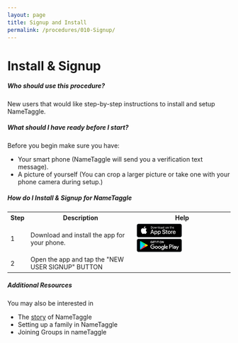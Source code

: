 ```yaml
---
layout: page
title: Signup and Install
permalink: /procedures/010-Signup/
---
```


<h1 class="perm-marker">Install & Signup</h1>

##### Who should use this procedure?
New users that would like step-by-step instructions to install and setup NameTaggle.

##### What should I have ready before I start?
Before you begin make sure you have:
<ul class="release-bullets">
<li> Your smart phone (NameTaggle will send you a verification text message).</li>
<li> A picture of yourself (You can crop a larger picture or take one with your phone camera during setup.)</li>
</ul>

##### How do I Install & Signup for NameTaggle
<table>
  <tr>
    <th>Step</th>
    <th>Description</th>
    <th>Help</th>
  </tr>
  <tr>
    <td>1</td>
    <td>Download and install the app for your phone. </td>
    <td>
      <a href="https://apps.apple.com/us/app/nametaggle/id1479297455"><img height="50%" width="50%" src ="/assets/download-app-store.png"></a>
      <br>
      <a href="https://play.google.com/store/apps/details?id=com.nametaggle.nametaggle&hl=en_US"><img  height="50%" width="50%" src ="/assets/download-google-play.png"></a>
    </td>
  </tr>
  <tr>
    <td>2</td>
    <td>Open the app and tap the "NEW USER SIGNUP" BUTTON</td>
    <td></td>
  </tr>
</table>


##### Additional Resources
You may also be interested in
<ul class="release-bullets">
<li>The <a class="" href="/about/">story</a> of NameTaggle</li>
<li>Setting up a family in NameTaggle</li>
<li>Joining Groups in nameTaggle</li>
</ul>
